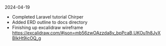 2024-04-19
- Completed Laravel tutorial Chirper
- Added ERD outline to docs directory
- Finishing up excalidraw wireframe
  https://excalidraw.com/#json=mb56zwOAzzda8v_bpPcaB,UKOu1h8JyXBIkHt9icOQ_g
